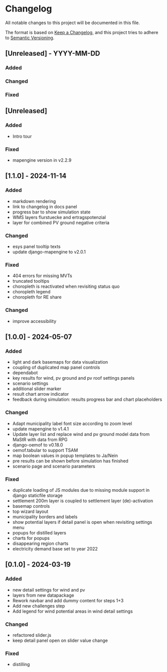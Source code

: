 # Changelog
All notable changes to this project will be documented in this file.

The format is based on [Keep a Changelog](https://keepachangelog.com/en/1.0.0/),
and this project tries to adhere to [Semantic Versioning](https://semver.org/spec/v2.0.0.html).

## [Unreleased] - YYYY-MM-DD
### Added

### Changed

### Fixed

## [Unreleased]
### Added
- Intro tour

### Fixed
- mapengine version in v2.2.9

## [1.1.0] - 2024-11-14
### Added
- markdown rendering
- link to changelog in docs panel
- progress bar to show simulation state
- WMS layers flurstuecke and ertragspotenzial
- layer for combined PV ground negative criteria

### Changed
- esys panel tooltip texts
- update django-mapengine to v2.0.1

### Fixed
- 404 errors for missing MVTs
- truncated tooltips
- choropleth is reactivated when revisiting status quo
- choropleth legend
- choropleth for RE share

### Changed
- improve accessibility

## [1.0.0] - 2024-05-07
### Added
- light and dark basemaps for data visualization
- coupling of duplicated map panel controls
- dependabot
- key results for wind, pv ground and pv roof settings panels
- scenario settings
- additional slider marker
- result chart arrow indicator
- feedback during simulation: results progress bar and chart placeholders

### Changed
- Adapt municipality label font size according to zoom level
- update mapengine to v1.4.1
- Update layer list and replace wind and pv ground model data from MaStR with
  data from RPG
- django-oemof to v0.18.0
- oemof.tabular to support TSAM
- map boolean values in popup templates to Ja/Nein
- pre results can be shown before simulation has finished
- scenario page and scenario parameters

### Fixed
- duplicate loading of JS modules due to missing module support in django staticfile storage
- settlement 200m layer is coupled to settlement layer (de)-activation
- basemap controls
- top wizard layout
- municipality borders and labels
- show potential layers if detail panel is open when revisiting settings menu
- popups for distilled layers
- charts for popups
- disappearing region charts
- electricity demand base set to year 2022

## [0.1.0] - 2024-03-19
### Added
- new detail settings for wind and pv
- layers from new datapackage
- Rework navbar and add dummy content for steps 1+3
- Add new challenges step
- Add legend for wind potential areas in wind detail settings

### Changed
- refactored slider.js
- keep detail panel open on slider value change

### Fixed
- distilling
